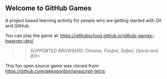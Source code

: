 ## Welcome to GitHub Games

A project based learning activity for people who are getting started with Git and GitHub.

You can play the game at: https://githubschool.github.io/github-games-bwarren-dev/

>> _*SUPPORTED BROWSERS*: Chrome, Firefox, Safari, Opera and IE9+_

This fun open source game was cloned from: https://github.com/jakesgordon/javascript-tetris

